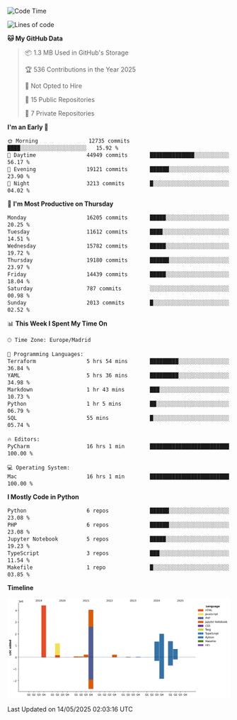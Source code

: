 <!--START_SECTION:waka-->
![Code Time](http://img.shields.io/badge/Code%20Time-819%20hrs-blue)

![Lines of code](https://img.shields.io/badge/From%20Hello%20World%20I%27ve%20Written-15.7%20million%20lines%20of%20code-blue)

**🐱 My GitHub Data** 

> 📦 1.3 MB Used in GitHub's Storage 
 > 
> 🏆 536 Contributions in the Year 2025
 > 
> 🚫 Not Opted to Hire
 > 
> 📜 15 Public Repositories 
 > 
> 🔑 7 Private Repositories 
 > 
**I'm an Early 🐤** 

```text
🌞 Morning                12735 commits       ████░░░░░░░░░░░░░░░░░░░░░   15.92 % 
🌆 Daytime                44949 commits       ██████████████░░░░░░░░░░░   56.17 % 
🌃 Evening                19121 commits       ██████░░░░░░░░░░░░░░░░░░░   23.90 % 
🌙 Night                  3213 commits        █░░░░░░░░░░░░░░░░░░░░░░░░   04.02 % 
```
📅 **I'm Most Productive on Thursday** 

```text
Monday                   16205 commits       █████░░░░░░░░░░░░░░░░░░░░   20.25 % 
Tuesday                  11612 commits       ████░░░░░░░░░░░░░░░░░░░░░   14.51 % 
Wednesday                15782 commits       █████░░░░░░░░░░░░░░░░░░░░   19.72 % 
Thursday                 19180 commits       ██████░░░░░░░░░░░░░░░░░░░   23.97 % 
Friday                   14439 commits       █████░░░░░░░░░░░░░░░░░░░░   18.04 % 
Saturday                 787 commits         ░░░░░░░░░░░░░░░░░░░░░░░░░   00.98 % 
Sunday                   2013 commits        █░░░░░░░░░░░░░░░░░░░░░░░░   02.52 % 
```


📊 **This Week I Spent My Time On** 

```text
🕑︎ Time Zone: Europe/Madrid

💬 Programming Languages: 
Terraform                5 hrs 54 mins       █████████░░░░░░░░░░░░░░░░   36.84 % 
YAML                     5 hrs 36 mins       █████████░░░░░░░░░░░░░░░░   34.98 % 
Markdown                 1 hr 43 mins        ███░░░░░░░░░░░░░░░░░░░░░░   10.73 % 
Python                   1 hr 5 mins         ██░░░░░░░░░░░░░░░░░░░░░░░   06.79 % 
SQL                      55 mins             █░░░░░░░░░░░░░░░░░░░░░░░░   05.74 % 

🔥 Editors: 
PyCharm                  16 hrs 1 min        █████████████████████████   100.00 % 

💻 Operating System: 
Mac                      16 hrs 1 min        █████████████████████████   100.00 % 
```

**I Mostly Code in Python** 

```text
Python                   6 repos             ██████░░░░░░░░░░░░░░░░░░░   23.08 % 
PHP                      6 repos             ██████░░░░░░░░░░░░░░░░░░░   23.08 % 
Jupyter Notebook         5 repos             █████░░░░░░░░░░░░░░░░░░░░   19.23 % 
TypeScript               3 repos             ███░░░░░░░░░░░░░░░░░░░░░░   11.54 % 
Makefile                 1 repo              █░░░░░░░░░░░░░░░░░░░░░░░░   03.85 % 
```



**Timeline**

![Lines of Code chart](https://raw.githubusercontent.com/danisoronellas/danisoronellas/main/assets/bar_graph.png)


 Last Updated on 14/05/2025 02:03:16 UTC
<!--END_SECTION:waka-->
